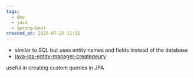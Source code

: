 ```yaml
---
tags:
  - dev
  - java
  - spring-boot
created_at: 2025-07-25 11:15
---
```

- similar to SQL but uses entity names and fields instead of the database
- [java-jpa-entity-manager-createqeury](java-jpa-entity-manager-createqeury.md)

useful in creating custom queries in JPA